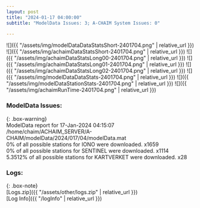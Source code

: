 ```yaml
---
layout: post
title: "2024-01-17 04:00:00"
subtitle: "ModelData Issues: 3; A-CHAIM System Issues: 0"

---
```


![]({{ "/assets/img/modelDataDataStatsShort-2401704.png" | relative_url }})
![]({{ "/assets/img/achaimDataStatsShort-2401704.png" | relative_url }})
![]({{ "/assets/img/achaimDataStatsLong00-2401704.png" | relative_url }})
![]({{ "/assets/img/achaimDataStatsLong01-2401704.png" | relative_url }})
![]({{ "/assets/img/achaimDataStatsLong02-2401704.png" | relative_url }})
![]({{ "/assets/img/modelDataDataStats-2401704.png" | relative_url }})
![]({{ "/assets/img/modelDataStationStats-2401704.png" | relative_url }})
![]({{ "/assets/img/achaimRunTime-2401704.png" | relative_url }})


### ModelData Issues:  
  
{: .box-warning}  
 ModelData report for 17-Jan-2024 04:15:07   
 /home/chaim/ACHAIM_SERVER/A-CHAIM/modelData/2024/017/04/modelData.mat   
 0% of all possible stations for IONO were downloaded. x1659   
 0% of all possible stations for SENTINEL were downloaded. x1114   
 5.3512% of all possible stations for KARTVERKET were downloaded. x28   
  


### Logs:  
  
{: .box-note}  
[Logs.zip]({{ "/assets/other/logs.zip" | relative_url }})  
[Log Info]({{ "/logInfo" | relative_url }})  
